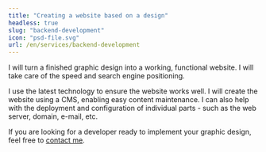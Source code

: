 ```yaml
---
title: "Creating a website based on a design"
headless: true
slug: "backend-development"
icon: "psd-file.svg"
url: /en/services/backend-development
---
```


I will turn a finished graphic design into a working, functional website. I will take care of the speed and search engine positioning.
<!--more-->
I use the latest technology to ensure the website works well. I will create the website using a CMS, enabling easy content maintenance. I can also help with the deployment and configuration of individual parts - such as the web server, domain, e-mail, etc.

If you are looking for a developer ready to implement your graphic design, feel free to [contact me](/en/contact).